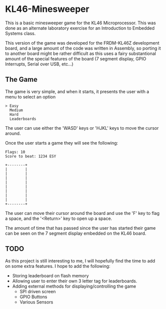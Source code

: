 # KL46-Minesweeper

This is a basic minesweeper game for the KL46 Microprocessor.
This was done as an alternate laboratory exercise for an Introduction to Embedded Systems class.

This version of the game was developed for the FRDM-KL46Z development board, 
and a large amount of the code was written in Assembly, so porting it to another board might be rather difficult as this
uses a fairy substantional amount of the special features of the board 
(7 segment display, GPIO Interrupts, Serial over USB, etc...)

## The Game
The game is very simple, and when it starts, it presents the user with a menu to select an option
```
> Easy
  Medium
  Hard
  Leaderboards
```
The user can use either the 'WASD' keys or 'HJKL' keys to move the cursor around.

Once the user starts a game they will see the following:
```
Flags: 10
Score to beat: 1234 ESY

+--------+
|        |
|        |
|        |
|        |
|        |
|        |
|        |
|        |
+--------+
```

The user can move their cursor around the board and use the 'F' key to flag a space, and the '\<Return\>' key to open up a space.

The amount of time that has passed since the user has started their game can be seen on the 7 segment display embedded on the
KL46 board.

## TODO
As this project is still interesting to me, I will hopefully find the time to add on some extra features.
I hope to add the following:
* Storing leaderboard on flash memory
* Allowing user to enter their own 3 letter tag for leaderboards.
* Adding external methods for displaying/controlling the game
  * SPI driven screen
  * GPIO Buttons
  * Various Sensors
